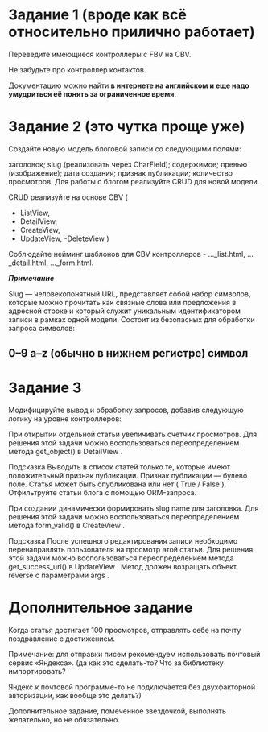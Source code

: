 # Задание 1 (вроде как всё относительно прилично работает)
Переведите имеющиеся контроллеры с FBV на CBV.

Не забудьте про контроллер контактов. 

Документацию можно найти **в интернете на английском и еще надо умудриться её понять за ограниченное время**.


# Задание 2 (это чутка проще уже)
Создайте новую модель блоговой записи со следующими полями:

заголовок;
slug (реализовать через CharField);
содержимое;
превью (изображение);
дата создания;
признак публикации;
количество просмотров.
Для работы с блогом реализуйте CRUD для новой модели.

CRUD реализуйте на основе CBV (
- ListView, 
- DetailView, 
- CreateView, 
- UpdateView, 
-DeleteView
) 

Соблюдайте нейминг шаблонов для CBV контроллеров - …_list.html, …_detail.html, …_form.html.

***Примечание***

Slug — человекопонятный URL, представляет собой набор символов, которые можно прочитать как связные слова или предложения в адресной строке и который служит уникальным идентификатором записи в рамках одной модели. Состоит из безопасных для обработки запроса символов:

0–9
a–z
 (обычно в нижнем регистре)
символ 
-
# Задание 3
Модифицируйте вывод и обработку запросов, добавив следующую логику на уровне контроллеров:

При открытии отдельной статьи увеличивать счетчик просмотров.
Для решения этой задачи можно воспользоваться переопределением метода 
get_object()
 в 
DetailView
.

Подсказка
Выводить в список статей только те, которые имеют положительный признак публикации.
Признак публикации — булево поле. Статья может быть опубликована или нет (
True
/
False
). Отфильтруйте статьи блога с помощью ORM-запроса.

При создании динамически формировать slug name для заголовка.
Для решения этой задачи можно воспользоваться переопределением метода 
form_valid()
 в 
CreateView
.

Подсказка
После успешного редактирования записи необходимо перенаправлять пользователя на просмотр этой статьи.
Для решения этой задачи можно воспользоваться переопределением метода 
get_success_url()
 в 
UpdateView
. Метод должен возращать объект 
reverse
 с параметрами 
args
.

# Дополнительное задание
Когда статья достигает 100 просмотров, отправлять себе на почту поздравление с достижением.

Примечание: для отправки писем рекомендуем использовать почтовый сервис «Яндекса».
(да как это сделать-то? Что за библиотеку импортировать? 

Яндекс к почтовой программе-то не подключается без двухфакторной авторизации, как вообще это делать?)

Дополнительное задание, помеченное звездочкой, выполнять желательно, но не обязательно.